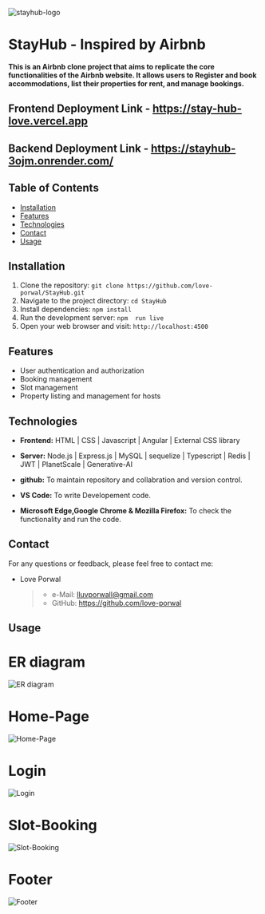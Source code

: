 
![stayhub-logo](https://github.com/love-porwal/StayHub/assets/112820391/cc6c6b51-409f-4e7f-a8be-1b13bc3a6bb7)

# StayHub - Inspired by Airbnb 

**This is an Airbnb clone project that aims to replicate the core functionalities of the Airbnb website. 
It allows users to Register and book accommodations, list their properties for rent, and manage bookings.**

## Frontend Deployment Link - https://stay-hub-love.vercel.app
## Backend Deployment Link - https://stayhub-3ojm.onrender.com/

## Table of Contents

- [Installation](#installation)
- [Features](#features)
- [Technologies](#technologies)
- [Contact](#contact)
- [Usage](#usage)

## Installation

1. Clone the repository: `git clone https://github.com/love-porwal/StayHub.git`
2. Navigate to the project directory: `cd StayHub`
3. Install dependencies: `npm install`
4. Run the development server: `npm  run live`
5. Open your web browser and visit: `http://localhost:4500`

## Features

- User authentication and authorization
- Booking management
- Slot management
- Property listing and management for hosts
  
## Technologies

- **Frontend:** HTML | CSS | Javascript | Angular | External CSS library

- **Server:** Node.js | Express.js | MySQL | sequelize | Typescript | Redis | JWT | PlanetScale | Generative-AI

- **github:** To maintain repository and collabration and version control.

- **VS Code:** To write Developement code.

- **Microsoft Edge,Google Chrome & Mozilla Firefox:** To check the functionality and run the code.

## Contact

For any questions or feedback, please feel free to contact me:

- Love Porwal
   >    - e-Mail: lluvporwall@gmail.com
   >    - GitHub: https://github.com/love-porwal 

## Usage

# ER diagram
![ER diagram](https://github.com/love-porwal/StayHub/assets/112820391/1bd10e0a-47d5-4571-be68-79699d5d289e)

# Home-Page
![Home-Page](https://github.com/love-porwal/StayHub/assets/112820391/7d9d7059-c9b8-4332-b429-7e8f26e75e23)

# Login
![Login](https://github.com/love-porwal/StayHub/assets/112820391/298caa1b-3cdd-403e-bf05-c06e10e36d85)

# Slot-Booking
![Slot-Booking](https://github.com/love-porwal/StayHub/assets/112820391/b403d71a-ed0e-4743-9256-f28c74e233e1)

# Footer
![Footer](https://github.com/love-porwal/StayHub/assets/112820391/1fe3497b-9ce1-4cdf-98fb-10f53a6743c4)

